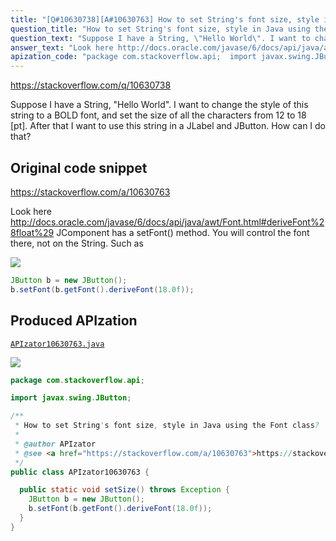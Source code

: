 ```yaml
---
title: "[Q#10630738][A#10630763] How to set String's font size, style in Java using the Font class?"
question_title: "How to set String's font size, style in Java using the Font class?"
question_text: "Suppose I have a String, \"Hello World\". I want to change the style of this string to a BOLD font, and set the size of all the characters from 12 to 18 [pt]. After that I want to use this string in a JLabel and JButton. How can I do that?"
answer_text: "Look here http://docs.oracle.com/javase/6/docs/api/java/awt/Font.html#deriveFont%28float%29 JComponent has a setFont() method. You will control the font there, not on the String. Such as"
apization_code: "package com.stackoverflow.api;  import javax.swing.JButton;  /**  * How to set String's font size, style in Java using the Font class?  *  * @author APIzator  * @see <a href=\"https://stackoverflow.com/a/10630763\">https://stackoverflow.com/a/10630763</a>  */ public class APIzator10630763 {    public static void setSize() throws Exception {     JButton b = new JButton();     b.setFont(b.getFont().deriveFont(18.0f));   } }"
---
```


https://stackoverflow.com/q/10630738

Suppose I have a String, &quot;Hello World&quot;. I want to change the style of this string to a BOLD font, and set the size of all the characters from 12 to 18 [pt]. After that I want to use this string in a JLabel and JButton. How can I do that?



## Original code snippet

https://stackoverflow.com/a/10630763

Look here http://docs.oracle.com/javase/6/docs/api/java/awt/Font.html#deriveFont%28float%29
JComponent has a setFont() method. You will control the font there, not on the String.
Such as

<div class="code-logo"><img src="/stackoverflow.png" /></div>

```java
JButton b = new JButton();
b.setFont(b.getFont().deriveFont(18.0f));
```

## Produced APIzation

[`APIzator10630763.java`](https://github.com/pasqualesalza/apization-temp-data/raw/master/search/APIzator10630763.java)

<div class="code-logo"><img src="/apizator.png" /></div>

```java
package com.stackoverflow.api;

import javax.swing.JButton;

/**
 * How to set String's font size, style in Java using the Font class?
 *
 * @author APIzator
 * @see <a href="https://stackoverflow.com/a/10630763">https://stackoverflow.com/a/10630763</a>
 */
public class APIzator10630763 {

  public static void setSize() throws Exception {
    JButton b = new JButton();
    b.setFont(b.getFont().deriveFont(18.0f));
  }
}

```